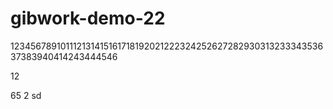 # gibwork-demo-22
12345678910111213141516171819202122232425262728293031323334353637383940414243444546

12

65
2
sd
